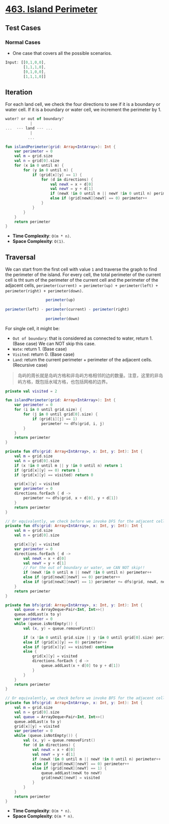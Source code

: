 # [463. Island Perimeter](https://leetcode.com/problems/island-perimeter)

## Test Cases
### Normal Cases
* One case that covers all the possible scenarios.
```js
Input: [[0,1,0,0],
        [1,1,1,0],
        [0,1,0,0],
        [1,1,1,0]]
```
## Iteration
For each land cell, we check the four directions to see if it is a boundary or water cell. If it is a boundary or water cell, we increment the perimeter by 1.

```js
water? or out of boundary?
           |
...  --- land --- ...
           |
          ...
```

```kotlin
fun islandPerimeter(grid: Array<IntArray>): Int {
    var perimeter = 0
    val m = grid.size
    val n = grid[0].size
    for (x in 0 until m) {
        for (y in 0 until n) {
            if (grid[x][y] == 1) {
                for (d in directions) {
                    val newX = x + d[0]
                    val newY = y + d[1]
                    if (newX !in 0 until m || newY !in 0 until n) perimeter++
                    else if (grid[newX][newY] == 0) perimeter++
                }
            }
        }
    }
    return perimeter
}
```

* **Time Complexity**: `O(m * n)`.
* **Space Complexity**: `O(1)`.

## Traversal
We can start from the first cell with value `1` and traverse the graph to find the perimeter of the island. For every cell, the total perimeter of the current cell is tht sum of the perimeter of the current cell and the perimeter of the adjacent cells, `perimeter(current) = perimeter(up) + perimeter(left) + perimeter(right) + perimeter(down)`.

```js
                  perimeter(up)
                        |
perimeter(left) - perimeter(current) - perimeter(right)
                        |
                  perimeter(down)
```

For single cell, it might be:
* `Out of boundary`: that is considered as connected to water, return 1. (Base case) We can NOT skip this case.
* `Wate`: return 1. (Base case)
* `Visited`: return 0. (Base case)
* `Land`: return the current perimeter + perimeter of the adjacent cells. (Recursive case)

> 岛屿的周长就是岛屿方格和非岛屿方格相邻的边的数量。注意，这里的非岛屿方格，既包括水域方格，也包括网格的边界。

```kotlin
private val visited = 2

fun islandPerimeter(grid: Array<IntArray>): Int {
    var perimeter = 0
    for (i in 0 until grid.size) {
        for (j in 0 until grid[0].size) {
            if (grid[i][j] == 1)
                perimeter += dfs(grid, i, j)
        }
    }
    return perimeter
}

private fun dfs(grid: Array<IntArray>, x: Int, y: Int): Int {
    val m = grid.size
    val n = grid[0].size
    if (x !in 0 until m || y !in 0 until n) return 1
    if (grid[x][y] == 0) return 1
    if (grid[x][y] == visited) return 0

    grid[x][y] = visited
    var perimeter = 0
    directions.forEach { d -> 
        perimeter += dfs(grid, x + d[0], y + d[1])
    }
    return perimeter
}

// Or equivalently, we check before we invoke DFS for the adjacent cells.
private fun dfs(grid: Array<IntArray>, x: Int, y: Int): Int {
    val m = grid.size
    val n = grid[0].size

    grid[x][y] = visited
    var perimeter = 0
    directions.forEach { d -> 
        val newX = x + d[0]
        val newY = y + d[1]
        // For the out of boundary or water, we CAN NOT skip!!
        if (newX !in 0 until m || newY !in 0 until n) perimeter++
        else if (grid[newX][newY] == 0) perimeter++
        else if (grid[newX][newY] == 1) perimeter += dfs(grid, newX, newY)
    }
    return perimeter
}

private fun bfs(grid: Array<IntArray>, x: Int, y: Int): Int {
    val queue = ArrayDeque<Pair<Int, Int>>()
    queue.addLast(x to y)
    var perimeter = 0
    while (queue.isNotEmpty()) {
        val (x, y) = queue.removeFirst()

        if (x !in 0 until grid.size || y !in 0 until grid[0].size) perimeter++
        else if (grid[x][y] == 0) perimeter++
        else if (grid[x][y] == visited) continue
        else {
            grid[x][y] = visited
            directions.forEach { d ->
                queue.addLast(x + d[0] to y + d[1])
            }
        }
    }
    return perimeter
}

// Or equivalently, we check before we invoke BFS for the adjacent cells.
private fun bfs(grid: Array<IntArray>, x: Int, y: Int): Int {
    val m = grid.size
    val n = grid[0].size
    val queue = ArrayDeque<Pair<Int, Int>>()
    queue.addLast(x to y)
    grid[x][y] = visited
    var perimeter = 0
    while (queue.isNotEmpty()) {
        val (x, y) = queue.removeFirst()
        for (d in directions) {
            val newX = x + d[0]
            val newY = y + d[1]
            if (newX !in 0 until m || newY !in 0 until n) perimeter++
            else if (grid[newX][newY] == 0) perimeter++
            else if (grid[newX][newY] == 1) {
                queue.addLast(newX to newY)
                grid[newX][newY] = visited
            }
        }
    }
    return perimeter
}
```

* **Time Complexity**: `O(m * n)`.
* **Space Complexity**: `O(m * n)`.